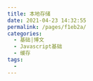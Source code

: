 ```yaml
---
title: 本地存储
date: 2021-04-23 14:32:55
permalink: /pages/f1eb2a/
categories:
  - 基础|博文
  - Javascript基础
  - 缓存
tags:
  - 
---
```

<!--
 * @Author: 风铃
 * @Date: 2021-04-23 14:32:55
 * @Description:
-->
